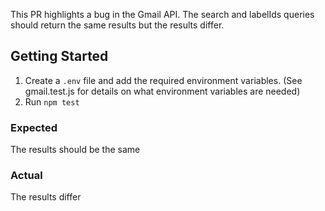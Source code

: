 This PR highlights a bug in the Gmail API. The search and labelIds queries should return the same results but the results differ.

## Getting Started
1. Create a `.env` file and add the required environment variables. (See gmail.test.js for details on what environment variables are needed)
2. Run `npm test`

### Expected
The results should be the same

### Actual
The results differ
